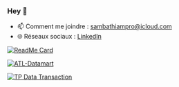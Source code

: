 ### Hey 👋


- 📫 Comment me joindre : [sambathiampro@icloud.com](mailto:sambathiampro@icloud.com)
- 🌐 Réseaux sociaux : [LinkedIn](linkedin.com/in/papa-samba-thiam-507128183)


[![ReadMe Card](https://github-readme-stats.vercel.app/api/pin/?username=chvro12&repo=IQA_AUBER)](https://github.com/chvro12/IQA_AUBER.git)

[![ATL-Datamart](https://github-readme-stats.vercel.app/api/pin/?username=chvro12&repo=ATL-Datamart)](https://github.com/chvro12/ATL-Datamart)

[![TP Data Transaction](https://github-readme-stats.vercel.app/api/pin/?username=chvro12&repo=TP_Data_Transaction)](https://github.com/chvro12/TP_Data_Transaction)



<!--
**chvro12/chvro12** is a ✨ _special_ ✨ repository because its `README.md` (this file) appears on your GitHub profile.

Here are some ideas to get you started:

- 🔭 I’m currently working on ...
- 🌱 I’m currently learning ...
- 👯 I’m looking to collaborate on ...
- 🤔 I’m looking for help with ...
- 💬 Ask me about ...
- 📫 How to reach me: ...
- 😄 Pronouns: ...
- ⚡ Fun fact: ...
-->
